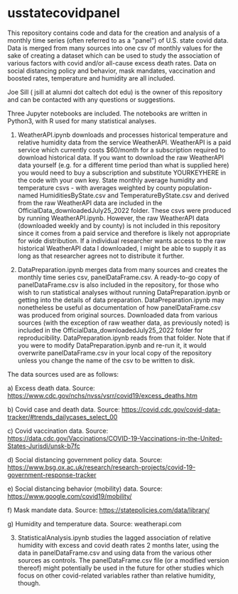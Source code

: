 # usstatecovidpanel

This repository contains code and data for the creation and analysis of a monthly time series (often referred to as a "panel") of U.S. state covid data.  Data is merged from many sources into one csv of monthly values for the sake of creating a dataset which can be used to study the association of various factors with covid and/or all-cause excess death rates.  Data on social distancing policy and behavior, mask mandates, vaccination and boosted rates, temperature and humidity are all included. 

Joe Sill ( jsill at alumni dot caltech dot edu) is the owner of this repository and can be contacted with any questions or suggestions.

Three Jupyter notebooks are included. The notebooks are written in Python3, with R used for many statistical analyses. 

1) WeatherAPI.ipynb downloads and processes historical temperature and relative humidity data from the service WeatherAPI. WeatherAPI is a paid service which currently costs $60/month for a subscription required to download historical data. If you want to download the raw WeatherAPI data yourself (e.g. for a different time period than what is supplied here) you would need to buy a subscription and substitute YOURKEYHERE in the code with your own key.  State monthly average humidity and temperature csvs - with averages weighted by county population- named HumiditiesByState.csv and TemperatureByState.csv and derived from the raw WeatherAPI data are included in the OfficialData_downloadedJuly25_2022 folder. These csvs were produced by running WeatherAPI.ipynb. However, the raw WeatherAPI data (downloaded weekly and by county) is not included in this repository since it comes from a paid service and therefore is likely not appropriate for wide distribution. If a individual researcher wants access to the raw historical WeatherAPI data I downloaded, I might be able to supply it as long as that researcher agrees not to distribute it further.

2) DataPreparation.ipynb merges data from many sources and creates the monthly time series csv, panelDataFrame.csv. A ready-to-go copy of panelDataFrame.csv is also included in the repository, for those who wish to run statistical analyses without running DataPreparation.ipynb or getting into the details of data preparation. DataPreparation.ipynb may nonetheless be useful as documentation of how panelDataFrame.csv was produced from original sources.  Downloaded data from various sources (with the exception of raw weather data, as previously noted) is included in the OfficialData_downloadedJuly25_2022 folder for reproducibility. DataPreparation.ipynb reads from that folder. Note that if you were to modify DataPreparation.ipynb and re-run it, it would overwrite panelDataFrame.csv in your local copy of the repository unless you change the name of the csv to be written to disk.

The data sources used are as follows:

a) Excess death data. Source: https://www.cdc.gov/nchs/nvss/vsrr/covid19/excess_deaths.htm

b) Covid case and death data.  Source: https://covid.cdc.gov/covid-data-tracker/#trends_dailycases_select_00

c) Covid vaccination data. Source: https://data.cdc.gov/Vaccinations/COVID-19-Vaccinations-in-the-United-States-Jurisdi/unsk-b7fc

d) Social distancing government policy data. Source: https://www.bsg.ox.ac.uk/research/research-projects/covid-19-government-response-tracker 

e) Social distancing behavior (mobility) data. Source: https://www.google.com/covid19/mobility/ 

f) Mask mandate data. Source: https://statepolicies.com/data/library/

g) Humidity and temperature data. Source: weatherapi.com 

3) StatisticalAnalysis.ipynb studies the lagged association of relative humidity with excess and covid death rates 2 months later, using the data in panelDataFrame.csv and using data from the various other sources as controls. The panelDataFrame.csv file (or a modified version thereof) might potentially be used in the future for other studies which focus on other covid-related variables rather than relative humidity, though. 
